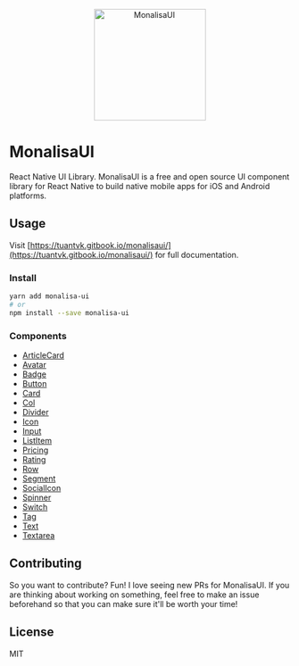 <p align="center">
  <img
	  src="https://raw.githubusercontent.com/tuantvk/monalisa-ui/master/assets/monalisa-ui-logo.png"
		alt="MonalisaUI"
		width="200">
</p>


# MonalisaUI

React Native UI Library. 
MonalisaUI is a free and open source UI component library for React Native to build native mobile apps for iOS and Android platforms.


## Usage

Visit [https://tuantvk.gitbook.io/monalisaui/](https://tuantvk.gitbook.io/monalisaui/) for full documentation.


### Install

```bash
yarn add monalisa-ui
# or
npm install --save monalisa-ui
```

### Components

- [ArticleCard](https://tuantvk.gitbook.io/monalisaui/articlecard)
- [Avatar](https://tuantvk.gitbook.io/monalisaui/avatar)
- [Badge](https://tuantvk.gitbook.io/monalisaui/badge)
- [Button](https://tuantvk.gitbook.io/monalisaui/button)
- [Card](https://tuantvk.gitbook.io/monalisaui/card)
- [Col](https://tuantvk.gitbook.io/monalisaui/col)
- [Divider](https://tuantvk.gitbook.io/monalisaui/divider)
- [Icon](https://tuantvk.gitbook.io/monalisaui/icon)
- [Input](https://tuantvk.gitbook.io/monalisaui/input)
- [ListItem](https://tuantvk.gitbook.io/monalisaui/listitem)
- [Pricing](https://tuantvk.gitbook.io/monalisaui/pricing)
- [Rating](https://tuantvk.gitbook.io/monalisaui/rating)
- [Row](https://tuantvk.gitbook.io/monalisaui/row)
- [Segment](https://tuantvk.gitbook.io/monalisaui/segment)
- [SocialIcon](https://tuantvk.gitbook.io/monalisaui/socialicon)
- [Spinner](https://tuantvk.gitbook.io/monalisaui/spinner)
- [Switch](https://tuantvk.gitbook.io/monalisaui/switch)
- [Tag](https://tuantvk.gitbook.io/monalisaui/tag)
- [Text](https://tuantvk.gitbook.io/monalisaui/text)
- [Textarea](https://tuantvk.gitbook.io/monalisaui/textarea)


## Contributing

So you want to contribute? Fun! I love seeing new PRs for MonalisaUI. If you are thinking about working on something, feel free to make an issue beforehand so that you can make sure it'll be worth your time!


## License

MIT